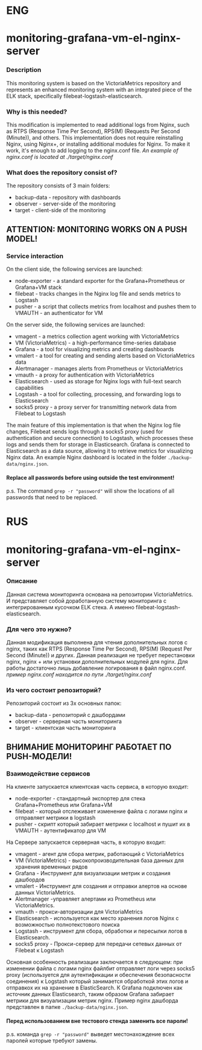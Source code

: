 # ENG
# monitoring-grafana-vm-el-nginx-server
### Description
This monitoring system is based on the VictoriaMetrics repository and represents an enhanced monitoring system with an integrated piece of the ELK stack, specifically filebeat-logstash-elasticsearch.

### Why is this needed?
This modification is implemented to read additional logs from Nginx, such as RTPS (Response Time Per Second), RPS(M) (Requests Per Second (Minute)), and others. This implementation does not require reinstalling Nginx, using Nginx+, or installing additional modules for Nginx. To make it work, it's enough to add logging to the nginx.conf file.
*An example of nginx.conf is located at ./target/nginx.conf*

### What does the repository consist of?
The repository consists of 3 main folders:
- backup-data - repository with dashboards
- observer - server-side of the monitoring
- target - client-side of the monitoring

## ATTENTION: MONITORING WORKS ON A PUSH MODEL!

### Service interaction
On the client side, the following services are launched:
- node-exporter - a standard exporter for the Grafana+Prometheus or Grafana+VM stack
- filebeat - tracks changes in the Nginx log file and sends metrics to Logstash
- pusher - a script that collects metrics from localhost and pushes them to VMAUTH - an authenticator for VM

On the server side, the following services are launched:
- vmagent - a metrics collection agent working with VictoriaMetrics
- VM (VictoriaMetrics) - a high-performance time-series database
- Grafana - a tool for visualizing metrics and creating dashboards
- vmalert - a tool for creating and sending alerts based on VictoriaMetrics data
- Alertmanager - manages alerts from Prometheus or VictoriaMetrics
- vmauth - a proxy for authentication with VictoriaMetrics
- Elasticsearch - used as storage for Nginx logs with full-text search capabilities
- Logstash - a tool for collecting, processing, and forwarding logs to Elasticsearch
- socks5 proxy - a proxy server for transmitting network data from Filebeat to Logstash

The main feature of this implementation is that when the Nginx log file changes, Filebeat sends logs through a socks5 proxy (used for authentication and secure connection) to Logstash, which processes these logs and sends them for storage in Elasticsearch. Grafana is connected to Elasticsearch as a data source, allowing it to retrieve metrics for visualizing Nginx data. An example Nginx dashboard is located in the folder ```./backup-data/nginx.json```.

#### Replace all passwords before using outside the test environment!
p.s. The command ```grep -r "password"``` will show the locations of all passwords that need to be replaced.

# RUS
# monitoring-grafana-vm-el-nginx-server
### Описание
Данная система мониторинга основана на репозитории VictoriaMetrics. И представляет собой доработанную систему мониторинга с интегрированным кусочком ELK стека. А именно filebeat-logstash-elasticsearch.
### Для чего это нужно?
Данная модификация выполнена для чтения дополнительных логов с nginx, таких как RTPS (Response Time Per Second), RPS(M) (Request Per Second (Minute)) и других. Данная реализация не требует перестановки nginx, nginx +  или установки дополнительных модулей для nginx. Для работы достаточно лишь добавление логирования в файл nginx.conf.
*пример nginx.conf находится по пути ./target/nginx.conf*
### Из чего состоит репозиторий?
Репозиторий состоит из 3х основных папок:
- backup-data - репозиторий с дашбордами
- observer - серверная часть мониторинга
- target - клиентская часть мониторинга

## ВНИМАНИЕ МОНИТОРИНГ РАБОТАЕТ ПО PUSH-МОДЕЛИ!

### Взаимодействие сервисов
На клиенте запускается клиентская часть сервиса, в которую входит: 
- node-exporter - стандартный экспортер для стека Grafana+Prometheus или Grafana+VM
- filebeat - который отслеживает изменение файла с логами nginx и отправляет метрики в logstash
- pusher - скрипт который забирает метрики с localhost и пушит их в VMAUTH - аутентификатор для VM

На Сервере запускается серверная часть, в которую входит:
- vmagent - агент для сбора метрик, работающий с VictoriaMetrics
- VM (VictoriaMetrics) - высокопроизводительная база данных для хранения временных рядов
- Grafana - Инструмент для визуализации метрик и создания дашбордов
- vmalert - Инструмент для создания и отправки алертов на основе данных VictoriaMetrics.
- Alertmanager -управляет алертами из Prometheus или VictoriaMetrics.
- vmauth - прокси-авторизации для VictoriaMetrics
- Elasticsearch - используется как место хранения логов Nginx с возможностью полнотекстового поиска
- Logstash - инструмент для сбора, обработки и пересылки логов в Elasticsearch.
- socks5 proxy - Прокси-сервер для передачи сетевых данных от Filebeat к Logstash

Основная особенность реализации заключается в следующем:
при изменении файла с логами nginx файлбит отправляет логи через socks5 proxy (используется для аутентификации и обеспечения безопасности соединения) к Logstash который занимается обработкой этих логов и отправкох их на хранение в ElasticSearch. К Grafana подключен как источник данных Elasticsearch, таким образом Grafana забирает метрики для визуализации метрик nginx. Пример nginx дашборда представлен в папке ```./backup-data/nginx.json```.

#### Перед использованием вне тестового стенда заменить все пароли!
p.s. команда ```grep -r "password"``` выведет местонахождение всех паролей которые требуют замены.